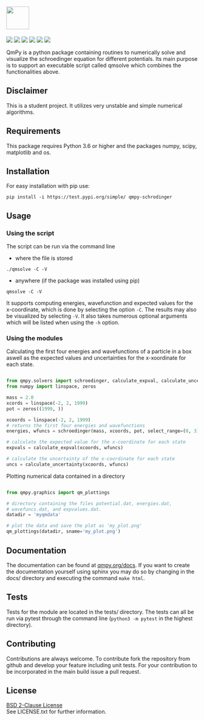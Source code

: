 # <img src="http://qmpy.org/badges/qmpy_logotext.png" height=60>

<img src="http://qmpy.org/badges/build_passing.svg"> <img src="http://qmpy.org/badges/coverage98.svg">
<img src="https://img.shields.io/github/issues/kenokrieger/QmPy"> <img src="https://img.shields.io/github/commit-activity/m/kenokrieger/QmPy">
<img src="http://qmpy.org/badges/release.svg"> <img src="http://qmpy.org/badges/license.svg">

QmPy is a python package containing routines to numerically solve and visualize
the schroedinger equation for different potentials. Its main purpose is to
support an executable script called qmsolve which combines the functionalities
above.


## Disclaimer

This is a student project. It utilizes very unstable and simple numerical
algorithms.

## Requirements

This package requires Python 3.6 or higher and the packages numpy, scipy,
matplotlib and os.

## Installation

For easy installation with pip use:

```shell
pip install -i https://test.pypi.org/simple/ qmpy-schrodinger
```

## Usage

### Using the script

The script can be run via the command line

- where the file is stored
```shell
./qmsolve -C -V
```

- anywhere (if the package was installed using pip)
```shell
qmsolve -C -V
```

It supports computing energies, wavefunction and expected values for
the x-coordinate, which is done by selecting the option `-C`. The results may
also be visualized by selecting `-V`. It also takes numerous optional arguments
which will be listed when using the `-h` option.

### Using the modules

Calculating the first four energies and wavefunctions of a particle in a box
aswell as the expected values and uncertainties for the x-xoordinate for each
state.

```python

from qmpy.solvers import schroedinger, calculate_expval, calculate_uncertainty
from numpy import linspace, zeros

mass = 2.0
xcords = linspace(-2, 2, 1999)
pot = zeros((1999, ))

xcoords = linspace(-2, 2, 1999)
# returns the first four energies and wavefunctions
energies, wfuncs = schroedinger(mass, xcoords, pot, select_range=(0, 3))

# calculate the expected value for the x-coordinate for each state
expvals = calculate_expval(xcoords, wfuncs)

# calculate the uncertainty of the x-coordinate for each state
uncs = calculate_uncertainty(xcoords, wfuncs)

```

Plotting numerical data contained in a directory

```python

from qmpy.graphics import qm_plottings

# directory containing the files potential.dat, energies.dat,
# wavefuncs.dat, and expvalues.dat.
datadir = 'myqmdata'

# plot the data and save the plot as 'my_plot.png'
qm_plottings(datadir, sname='my_plot.png')

```


## Documentation

The documentation can be found at [qmpy.org/docs](http://qmpy.org/docs/). If
you want to create the documentation yourself using sphinx you may do so by
changing in the docs/ directory and executing the command `make html`.


## Tests

Tests for the module are located in the tests/ directory. The tests can all
be run via pytest through the command line (`python3 -m pytest` in the
highest directory).

## Contributing

Contributions are always welcome. To contribute fork the repository from
github and develop your feature including unit tests. For your contribution
to be incorporated in the main build issue a pull request.

## License

[BSD 2-Clause License](https://choosealicense.com/licenses/bsd-2-clause/) <br/>
See LICENSE.txt for further information.
